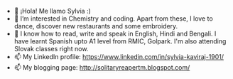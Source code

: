 - 👋 ¡Hola! Me llamo Sylvia :)
- 👀 I’m interested in Chemistry and coding. Apart from these, I love to dance, discover new restaurants and some embroidery.
- 🌱 I know how to read, write and speak in English, Hindi and Bengali. I have learnt Spanish upto A1 level from RMIC, Golpark. I'm also attending Slovak classes right now.
- 📫 My LinkedIn profile: https://www.linkedin.com/in/sylvia-kaviraj-1901/
- 📫 My blogging page: http://solitaryreapertm.blogspot.com/

<!---
sylvia-19/sylvia-19 is a ✨ special ✨ repository because its `README.md` (this file) appears on your GitHub profile.
You can click the Preview link to take a look at your changes.
--->
